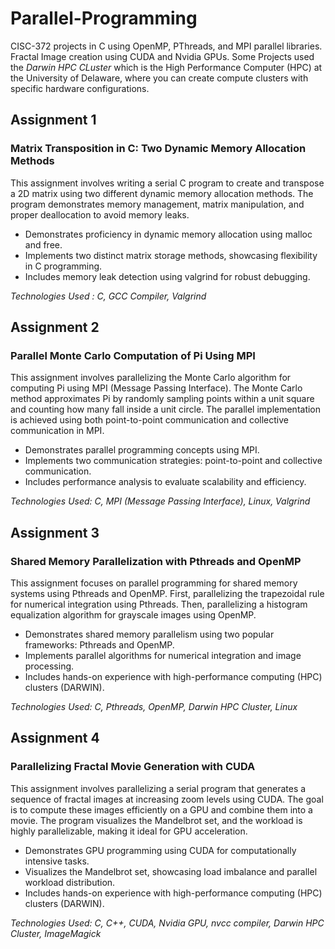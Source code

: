 # Parallel-Programming
CISC-372 projects in C using OpenMP, PThreads, and MPI parallel libraries. Fractal Image creation using CUDA and Nvidia GPUs. Some Projects used the *Darwin HPC CLuster* which is the High Performance Computer (HPC) at the University of Delaware, where you can create compute clusters with specific hardware configurations.


## Assignment 1
### Matrix Transposition in C: Two Dynamic Memory Allocation Methods
This assignment involves writing a serial C program to create and transpose a 2D matrix using two different dynamic memory allocation methods. The program demonstrates memory management, matrix manipulation, and proper deallocation to avoid memory leaks.

- Demonstrates proficiency in dynamic memory allocation using malloc and free.
- Implements two distinct matrix storage methods, showcasing flexibility in C programming.
- Includes memory leak detection using valgrind for robust debugging.

*Technologies Used : C, GCC Compiler, Valgrind*

## Assignment 2
### Parallel Monte Carlo Computation of Pi Using MPI
This assignment involves parallelizing the Monte Carlo algorithm for computing Pi using MPI (Message Passing Interface). The Monte Carlo method approximates Pi by randomly sampling points within a unit square and counting how many fall inside a unit circle. The parallel implementation is achieved using both point-to-point communication and collective communication in MPI.

- Demonstrates parallel programming concepts using MPI.
- Implements two communication strategies: point-to-point and collective communication.
- Includes performance analysis to evaluate scalability and efficiency.

*Technologies Used: C, MPI (Message Passing Interface), Linux, Valgrind*

## Assignment 3
### Shared Memory Parallelization with Pthreads and OpenMP
This assignment focuses on parallel programming for shared memory systems using Pthreads and OpenMP. First, parallelizing the trapezoidal rule for numerical integration using Pthreads. Then, parallelizing a histogram equalization algorithm for grayscale images using OpenMP.

- Demonstrates shared memory parallelism using two popular frameworks: Pthreads and OpenMP.
- Implements parallel algorithms for numerical integration and image processing.
- Includes hands-on experience with high-performance computing (HPC) clusters (DARWIN).

*Technologies Used: C, Pthreads, OpenMP, Darwin HPC Cluster, Linux*

## Assignment 4
### Parallelizing Fractal Movie Generation with CUDA
This assignment involves parallelizing a serial program that generates a sequence of fractal images at increasing zoom levels using CUDA. The goal is to compute these images efficiently on a GPU and combine them into a movie. The program visualizes the Mandelbrot set, and the workload is highly parallelizable, making it ideal for GPU acceleration.

- Demonstrates GPU programming using CUDA for computationally intensive tasks.
- Visualizes the Mandelbrot set, showcasing load imbalance and parallel workload distribution.
- Includes hands-on experience with high-performance computing (HPC) clusters (DARWIN).

*Technologies Used: C, C++, CUDA, Nvidia GPU, nvcc compiler, Darwin HPC Cluster, ImageMagick*
